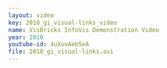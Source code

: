 ```yaml
---
layout: video
key: 2010_gi_visual-links_video
name: VisBricks InfoVis Demonstration Video
year: 2010
youtube-id: 4uXvxAeb5xA
file: 2010_gi_visual-links.avi
---
```


